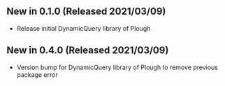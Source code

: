 ## New in 0.1.0 (Released 2021/03/09)
* Release initial DynamicQuery library of Plough

## New in 0.4.0 (Released 2021/03/09)
* Version bump for DynamicQuery library of Plough to remove previous package error